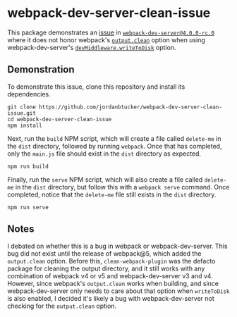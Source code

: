 # webpack-dev-server-clean-issue

This package demonstrates an
[issue](https://github.com/webpack/webpack-dev-server/issues/3578) in
[`webpack-dev-server@4.0.0-rc.0`](https://github.com/webpack/webpack-dev-server/releases/tag/v4.0.0-rc.0)
where it does not honor webpack's
[`output.clean`](https://webpack.js.org/configuration/output/#outputclean)
option when using webpack-dev-server's
[`devMiddleware.writeToDisk`](https://webpack.js.org/configuration/dev-server/#devserverwritetodisk-)
option.

## Demonstration

To demonstrate this issue, clone this repository and install its dependencies.

```
git clone https://github.com/jordanbtucker/webpack-dev-server-clean-issue.git
cd webpack-dev-server-clean-issue
npm install
```

Next, run the `build` NPM script, which will create a file called `delete-me` in
the `dist` directory, followed by running `webpack`. Once that has completed,
only the `main.js` file should exist in the `dist` directory as expected.

```
npm run build
```

Finally, run the `serve` NPM script, which will also create a file called
`delete-me` in the `dist` directory, but follow this with a `webpack serve`
command. Once completed, notice that the `delete-me` file still exists in the
`dist` directory.

```
npm run serve
```

## Notes

I debated on whether this is a bug in webpack or webpack-dev-server. This bug
did not exist until the release of webpack@5, which added the `output.clean`
option. Before this, `clean-webpack-plugin` was the defacto package for cleaning
the output directory, and it still works with any combination of webpack v4 or
v5 and webpack-dev-server v3 and v4. However, since webpack's `output.clean`
works when building, and since webpack-dev-server only needs to care about that
option when `writeToDisk` is also enabled, I decided it's likely a bug with
webpack-dev-server not checking for the `output.clean` option.
